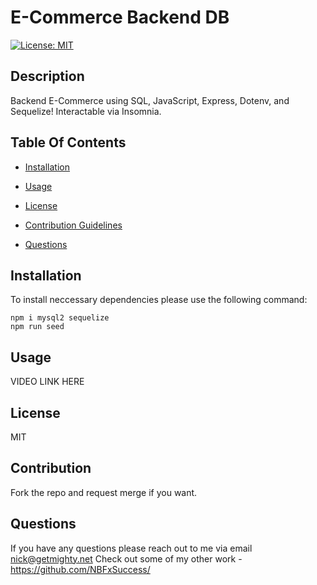 # E-Commerce Backend DB

[![License: MIT](https://img.shields.io/badge/License-MIT-yellow.svg)](https://opensource.org/licenses/MIT)


## Description
    
Backend E-Commerce using SQL, JavaScript, Express, Dotenv, and Sequelize! Interactable via Insomnia.
    
## Table Of Contents

* [Installation](#installation)

* [Usage](#usage)

* [License](#license)

* [Contribution Guidelines](#contribution)

* [Questions](#questions)


## Installation
To install neccessary dependencies please use the following command:

```
npm i mysql2 sequelize
npm run seed
```


## Usage
VIDEO LINK HERE


## License
MIT

## Contribution
Fork the repo and request merge if you want.

## Questions
If you have any questions please reach out to me via email nick@getmighty.net 
Check out some of my other work - https://github.com/NBFxSuccess/